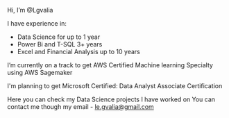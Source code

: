 Hi, I’m @Lgvalia

I have experience in:
- Data Science for up to 1 year 
- Power Bi and T-SQL 3+ years
- Excel and Financial Analysis up to 10 years


I’m currently on a track to get AWS Certified Machine learning Specialty using AWS Sagemaker

I'm planning to get Microsoft Certified: Data Analyst Associate Certification

Here you can check my Data Science projects I have worked on
You can contact me though my email - le.gvalia@gmail.com

<!---
Lgvalia/Lgvalia is a ✨ special ✨ repository because its `README.md` (this file) appears on your GitHub profile.
You can click the Preview link to take a look at your changes.
--->
